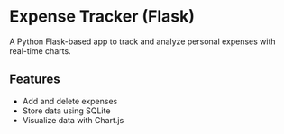 # Expense Tracker (Flask)

A Python Flask-based app to track and analyze personal expenses with real-time charts.

## Features
- Add and delete expenses
- Store data using SQLite
- Visualize data with Chart.js
